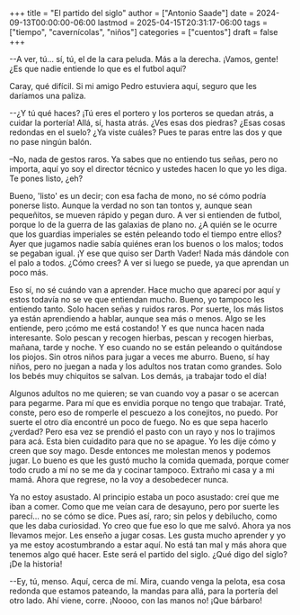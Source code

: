 +++
title = "El partido del siglo"
author = ["Antonio Saade"]
date = 2024-09-13T00:00:00-06:00
lastmod = 2025-04-15T20:31:17-06:00
tags = ["tiempo", "cavernícolas", "niños"]
categories = ["cuentos"]
draft = false
+++

--A ver, tú... sí, tú, el de la cara peluda. Más a la derecha. ¡Vamos, gente! ¿Es que nadie entiende lo que es el futbol aquí?

Caray, qué difícil. Si mi amigo Pedro estuviera aquí, seguro que les daríamos una paliza.

--¿Y tú qué haces? ¡Tú eres el portero y los porteros se quedan atrás, a cuidar la portería! Allá, sí, hasta atrás. ¿Ves esas dos piedras? ¿Esas cosas redondas en el suelo? ¿Ya viste cuáles? Pues te paras entre las dos y que no pase ningún balón.

–No, nada de gestos raros. Ya sabes que no entiendo tus señas, pero no importa, aquí yo soy el director técnico y ustedes hacen lo que yo les diga. Te pones listo, ¿eh?

Bueno, 'listo' es un decir; con esa facha de mono, no sé cómo podría ponerse listo. Aunque la verdad no son tan tontos y, aunque sean pequeñitos, se mueven rápido y pegan duro. A ver si entienden de futbol, porque lo de la guerra de las galaxias de plano no. ¿A quién se le ocurre que los guardias imperiales se estén peleando todo el tiempo entre ellos? Ayer que jugamos nadie sabía quiénes eran los buenos o los malos; todos se pegaban igual. ¡Y ese que quiso ser Darth Vader! Nada más dándole con el palo a todos. ¿Cómo crees? A ver si luego se puede, ya que aprendan un poco más.

Eso sí, no sé cuándo van a aprender. Hace mucho que aparecí por aquí y estos todavía no se ve que entiendan mucho. Bueno, yo tampoco les entiendo tanto. Solo hacen señas y ruidos raros. Por suerte, los más listos ya están aprendiendo a hablar, aunque sea más o menos. Algo se les entiende, pero ¡cómo me está costando! Y es que nunca hacen nada interesante. Solo pescan y recogen hierbas, pescan y recogen hierbas, mañana, tarde y noche. Y eso cuando no se están peleando o quitándose los piojos. Sin otros niños para jugar a veces me aburro. Bueno, sí hay niños, pero no juegan a nada y los adultos nos tratan como grandes. Solo los bebés muy chiquitos se salvan. Los demás, ¡a trabajar todo el día!

Algunos adultos no me quieren; se van cuando voy a pasar o se acercan para pegarme. Para mí que es envidia porque no tengo que trabajar. Traté, conste, pero eso de romperle el pescuezo a los conejitos, no puedo. Por suerte el otro día encontré un poco de fuego. No es que sepa hacerlo ¿verdad? Pero esa vez se prendió el pasto con un rayo y nos lo trajimos para acá. Esta bien cuidadito para que no se apague. Yo les dije cómo y creen que soy mago. Desde entonces me molestan menos y podemos jugar. Lo bueno es que les gustó mucho la comida quemada, porque comer todo crudo a mí no se me da y cocinar tampoco. Extraño mi casa y a mi mamá. Ahora que regrese, no la voy a desobedecer nunca.

Ya no estoy asustado. Al principio estaba un poco asustado: creí que me iban a comer. Como que me veían cara de desayuno, pero por suerte les parecí... no se cómo se dice. Pues así, raro; sin pelos y debilucho, como que les daba curiosidad. Yo creo que fue eso lo que me salvó. Ahora ya nos llevamos mejor. Les enseño a jugar cosas. Les gusta mucho aprender y yo ya me estoy acostumbrando a estar aquí. No está tan mal y más ahora que tenemos algo qué hacer. Este será el partido del siglo. ¿Qué digo del siglo? ¡De la historia!

--Ey, tú, menso. Aquí, cerca de mí. Mira, cuando venga la pelota, esa cosa redonda que estamos pateando, la mandas para allá, para la portería del otro lado. Ahí viene, corre. ¡Noooo, con las manos no! ¡Que bárbaro!
